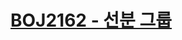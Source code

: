 # [BOJ2162 - 선분 그룹](https://www.acmicpc.net/problem/2162)
<!--tags: ds, dsu, geom, line segment intersection check-->
